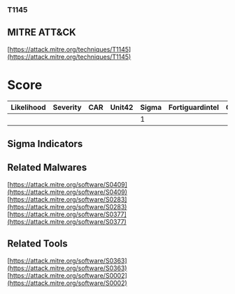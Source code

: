 
### T1145
## MITRE ATT&CK
[https://attack.mitre.org/techniques/T1145](https://attack.mitre.org/techniques/T1145)

# Score

| Likelihood | Severity | CAR | Unit42 | Sigma | Fortiguardintel | Groups | Malwares | Tools |
| ---------- | -------- | --- | ------ | ----- | --------------- | ---  | --- | --- |
 |   |   |   |   | 1 |   |   | 3 | 2 |



## Sigma Indicators

[]()


## Related Malwares

[https://attack.mitre.org/software/S0409](https://attack.mitre.org/software/S0409)
[https://attack.mitre.org/software/S0283](https://attack.mitre.org/software/S0283)
[https://attack.mitre.org/software/S0377](https://attack.mitre.org/software/S0377)
[]()


## Related Tools

[https://attack.mitre.org/software/S0363](https://attack.mitre.org/software/S0363)
[https://attack.mitre.org/software/S0002](https://attack.mitre.org/software/S0002)
[]()
